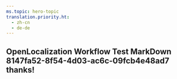 ```yaml
---
ms.topic: hero-topic
translation.priority.ht: 
  - zh-cn
  - de-de
---
```

## OpenLocalization Workflow Test MarkDown 8147fa52-8f54-4d03-ac6c-09fcb4e48ad7 thanks!
